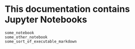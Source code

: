 # This documentation contains Jupyter Notebooks

```{toctree}
some_notebook
some_other_notebook
some_sort_of_executable_markdown
```



